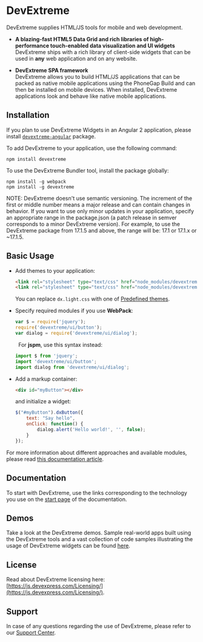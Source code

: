 # DevExtreme

DevExtreme supplies HTML/JS tools for mobile and web development.

- **A blazing-fast HTML5 Data Grid and rich libraries of high-performance touch-enabled data visualization and UI widgets**  
DevExtreme ships with a rich library of client-side widgets that can be used in **any** web application and on any website.

- **DevExtreme SPA framework**  
DevExtreme allows you to build HTML/JS applications that can be packed as native mobile applications using the PhoneGap Build and can then be installed on mobile devices. When installed, DevExtreme applications look and behave like native mobile applications.


## Installation

If you plan to use DevExtreme Widgets in an Angular 2 application, please install [``devextreme-angular``](https://www.npmjs.com/package/devextreme-angular) package.

To add DevExtreme to your application, use the following command:
```
npm install devextreme
```

To use the DevExtreme Bundler tool, install the package globally:
```
npm install -g webpack
npm install -g devextreme
```

NOTE: DevExtreme doesn't use semantic versioning. The increment of the first or middle number means a major release and can contain changes in behavior. If you want to use only minor updates in your application, specify an appropriate range in the package.json (a patch release in semver corresponds to a minor DevExtreme version). For example, to use the DevExtreme package from 17.1.5 and above, the range will be: 17.1 or 17.1.x or ~17.1.5. 

## Basic Usage

*   Add themes to your application:
    ```html
    <link rel="stylesheet" type="text/css" href="node_modules/devextreme/dist/css/dx.common.css" />
    <link rel="stylesheet" type="text/css" href="node_modules/devextreme/dist/css/dx.light.css" />
    ```
    You can replace ``dx.light.css`` with one of [Predefined themes](https://js.devexpress.com/Documentation/Guide/Themes/Predefined_Themes/).

*   Specify required modules if you use **WebPack**:
    ```js
    var $ = require('jquery');
    require('devextreme/ui/button');
    var dialog = require('devextreme/ui/dialog');
    ```
     
    For **jspm**, use this syntax instead:
    ```js
    import $ from 'jquery';
    import 'devextreme/ui/button';
    import dialog from 'devextreme/ui/dialog';
    ```

*   Add a markup container:
    ```html
    <div id="myButton"></div>
    ```
    and initialize a widget:
    ```js
    $("#myButton").dxButton({
        text: "Say hello",
        onClick: function() {
            dialog.alert('Hello world!', '', false);
        }
    });
    ```

For more information about different approaches and available modules, please read [this documentation article](https://js.devexpress.com/Documentation/Guide/Common/Modularity/).


## Documentation

To start with DevExtreme, use the links corresponding to the technology you use on the [start page](http://js.devexpress.com/Documentation/) of the documentation. 


## Demos

Take a look at the DevExtreme demos. Sample real-world apps built using the DevExtreme tools and a vast collection of code samples illustrating the usage of DevExtreme widgets can be found [here](https://js.devexpress.com/Demos/WidgetsGallery/).


## License

Read about DevExtreme licensing here: [https://js.devexpress.com/Licensing/](https://js.devexpress.com/Licensing/).


## Support

In case of any questions regarding the use of DevExtreme, please refer to our [Support Center](https://www.devexpress.com/Support/Center).
